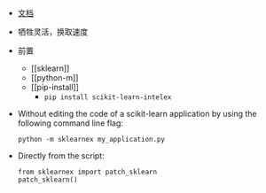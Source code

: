 - [文档](https://intel.github.io/scikit-learn-intelex/latest/)
- 牺牲灵活，换取速度
- 前置
  - [[sklearn]]
  - [[python-m]]
  - [[pip-install]]
    - `pip install scikit-learn-intelex`

- Without editing the code of a scikit-learn application by using the following command line flag:
    ```
    python -m sklearnex my_application.py
    ```
- Directly from the script:
    ```
    from sklearnex import patch_sklearn
    patch_sklearn()
    ```